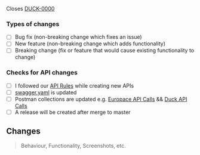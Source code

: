 Closes [DUCK-0000](https://europace.atlassian.net/browse/DUCK-0000)

### Types of changes

<!--- What types of changes does your code introduce? Put an `x` in all the boxes that apply: -->

- [ ] Bug fix (non-breaking change which fixes an issue)
- [ ] New feature (non-breaking change which adds functionality)
- [ ] Breaking change (fix or feature that would cause existing functionality to change)

### Checks for API changes

- [ ] I followed our [API Rules](https://github.com/hypoport/ep-api-community/blob/master/API-RELEASE-CHECKLIST.md)
  while creating new APIs
- [ ] [swagger.yaml](https://github.com/europace/unterlagen-api/blob/master/swagger.yaml) is updated
- [ ] Postman collections are updated
  e.g. [Europace API Calls](https://github.com/europace/api-schnellstart/blob/master/EUROPACE%20API%20Calls.postman_collection.json)
  && [Duck API Calls](https://github.com/hypoport/ep-doc-doctor/blob/master/docs/Postman-Collection.json)
- [ ] A release will be created after merge to master

## Changes

> Behaviour, Functionality, Screenshots, etc.
